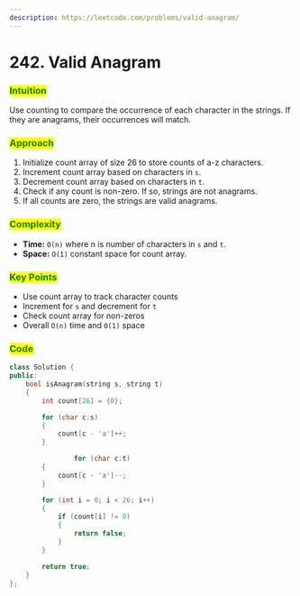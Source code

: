 ```yaml
---
description: https://leetcode.com/problems/valid-anagram/
---
```


# 242. Valid Anagram

### <mark style="color:green;">Intuition</mark>

Use counting to compare the occurrence of each character in the strings. If they are anagrams, their occurrences will match.

### <mark style="color:green;">Approach</mark>

1. Initialize count array of size 26 to store counts of a-z characters.
2. Increment count array based on characters in `s`.
3. Decrement count array based on characters in `t`.
4. Check if any count is non-zero. If so, strings are not anagrams.
5. If all counts are zero, the strings are valid anagrams.

### <mark style="color:green;">Complexity</mark>

* **Time:** `O(n)` where n is number of characters in `s` and `t`.
* **Space:** `O(1)` constant space for count array.

### <mark style="color:green;">Key Points</mark>

* Use count array to track character counts
* Increment for `s` and decrement for `t`
* Check count array for non-zeros
* Overall `O(n)` time and `O(1)` space

### <mark style="color:green;">**Code**</mark>

```cpp
class Solution {
public:
    bool isAnagram(string s, string t)
    {
        int count[26] = {0};

        for (char c:s)
        {
            count[c - 'a']++;
        }

                for (char c:t)
        {
            count[c - 'a']--;
        }

        for (int i = 0; i < 26; i++)
        {
            if (count[i] != 0)
            {
                return false;
            }
        }

        return true;
    }
};
```
